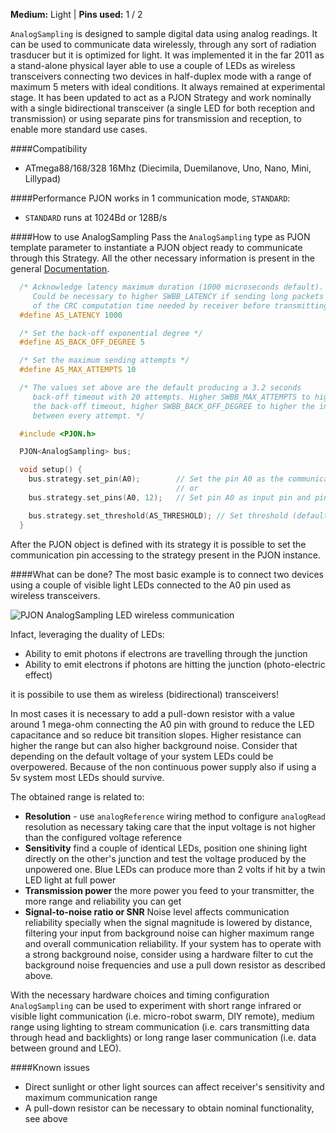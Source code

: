 
**Medium:** Light |
**Pins used:** 1 / 2

`AnalogSampling` is designed to sample digital data using analog readings. It can be used to communicate data wirelessly, through any sort of radiation trasducer but it is optimized for light. It was implemented it in the far 2011 as a stand-alone physical layer able to use a couple of LEDs as wireless transceivers connecting two devices in half-duplex mode with a range of maximum 5 meters with ideal conditions. It always remained at experimental stage. It has been updated to act as a PJON Strategy and work nominally with a single bidirectional transceiver (a single LED for both reception and transmission) or using separate pins for transmission and reception, to enable more standard use cases.

####Compatibility
- ATmega88/168/328 16Mhz (Diecimila, Duemilanove, Uno, Nano, Mini, Lillypad)

####Performance
PJON works in 1 communication mode, `STANDARD`:
- `STANDARD` runs at 1024Bd or 128B/s

####How to use AnalogSampling
Pass the `AnalogSampling` type as PJON template parameter to instantiate a PJON object ready to communicate through this Strategy. All the other necessary information is present in the general [Documentation](https://github.com/gioblu/PJON/wiki/Documentation).
```cpp  
  /* Acknowledge latency maximum duration (1000 microseconds default).
     Could be necessary to higher SWBB_LATENCY if sending long packets because
     of the CRC computation time needed by receiver before transmitting its acknowledge  */
  #define AS_LATENCY 1000

  /* Set the back-off exponential degree */
  #define AS_BACK_OFF_DEGREE 5

  /* Set the maximum sending attempts */
  #define AS_MAX_ATTEMPTS 10

  /* The values set above are the default producing a 3.2 seconds
     back-off timeout with 20 attempts. Higher SWBB_MAX_ATTEMPTS to higher
     the back-off timeout, higher SWBB_BACK_OFF_DEGREE to higher the interval
     between every attempt. */

  #include <PJON.h>

  PJON<AnalogSampling> bus;

  void setup() {
    bus.strategy.set_pin(A0);        // Set the pin A0 as the communication pin
                                     // or
    bus.strategy.set_pins(A0, 12);   // Set pin A0 as input pin and pin 12 as output pin  

    bus.strategy.set_threshold(AS_THRESHOLD); // Set threshold (default value AS_THRESHOLD)
  }

```
After the PJON object is defined with its strategy it is possible to set the communication pin accessing to the strategy present in the PJON instance.

####What can be done?
The most basic example is to connect two devices using a couple of visible light LEDs connected to the A0 pin used as wireless transceivers.

![PJON AnalogSampling LED wireless communication](http://www.pjon.org/assets/images/PJON-AnalogSampling-half-duplex-led-communication.png)

Infact, leveraging the duality of LEDs:

- Ability to emit photons if electrons are travelling through the junction
- Ability to emit electrons if photons are hitting the junction (photo-electric effect)

it is possibile to use them as wireless (bidirectional) transceivers!

In most cases it is necessary to add a pull-down resistor with a value around 1 mega-ohm connecting the A0 pin with ground to reduce the LED capacitance and so reduce bit transition slopes. Higher resistance can higher the range but can also higher background noise. Consider that depending on the default voltage of your system LEDs could be overpowered. Because of the non continuous power supply also if using a 5v system most LEDs should survive.  

The obtained range is related to:
- **Resolution** - use `analogReference` wiring method to configure `analogRead` resolution as necessary taking care that the input voltage is not higher than the configured voltage reference
- **Sensitivity** find a couple of identical LEDs, position one shining light directly on the other's junction and test the voltage produced by the unpowered one. Blue LEDs can produce more than 2 volts if hit by a twin LED light at full power
- **Transmission power** the more power you feed to your transmitter, the more range and reliability you can get
- **Signal-to-noise ratio or SNR** Noise level affects communication reliability specially when the signal magnitude is lowered by distance, filtering your input from background noise can higher maximum range and overall communication reliability. If your system has to operate with a strong background noise, consider using a hardware filter to cut the background noise frequencies and use a pull down resistor as described above.

With the necessary hardware choices and timing configuration `AnalogSampling` can be used to experiment with short range infrared or visible light communication (i.e. micro-robot swarm, DIY remote), medium range using lighting to stream communication (i.e. cars transmitting data through head and backlights) or long range laser communication (i.e. data between ground and LEO).  

####Known issues
- Direct sunlight or other light sources can affect receiver's sensitivity and maximum communication range
- A pull-down resistor can be necessary to obtain nominal functionality, see above
